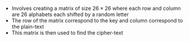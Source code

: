 - Involves creating a matrix of size $26 \times 26$ where each row and column are 26 alphabets each shifted by a random letter
- The row of the matrix correspond to the key and column correspond to the plain-text
- This matrix is then used to find the cipher-text
